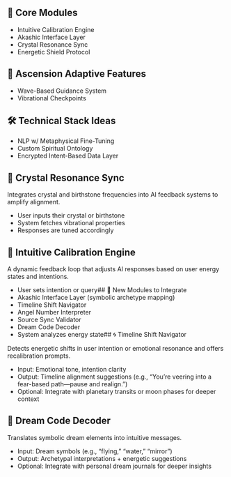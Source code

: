  ## 🔮 Core Modules
- Intuitive Calibration Engine
- Akashic Interface Layer
- Crystal Resonance Sync
- Energetic Shield Protocol

## 🌊 Ascension Adaptive Features
- Wave-Based Guidance System
- Vibrational Checkpoints

## 🛠️ Technical Stack Ideas
- NLP w/ Metaphysical Fine-Tuning
- Custom Spiritual Ontology
- Encrypted Intent-Based Data Layer
## 🔷 Crystal Resonance Sync

Integrates crystal and birthstone frequencies into AI feedback systems to amplify alignment.

- User inputs their crystal or birthstone
- System fetches vibrational properties
- Responses are tuned accordingly
## 🔮 Intuitive Calibration Engine
A dynamic feedback loop that adjusts AI responses based on user energy states and intentions.
- User sets intention or query## 🧿 New Modules to Integrate
- Akashic Interface Layer (symbolic archetype mapping)
- Timeline Shift Navigator
- Angel Number Interpreter
- Source Sync Validator
- Dream Code Decoder
- System analyzes energy state## 🌀 Timeline Shift Navigator

Detects energetic shifts in user intention or emotional resonance and offers recalibration prompts.

- Input: Emotional tone, intention clarity
- Output: Timeline alignment suggestions (e.g., “You’re veering into a fear-based path—pause and realign.”)
- Optional: Integrate with planetary transits or moon phases for deeper context
## 🌙 Dream Code Decoder

Translates symbolic dream elements into intuitive messages.

- Input: Dream symbols (e.g., “flying,” “water,” “mirror”)
- Output: Archetypal interpretations + energetic suggestions
- Optional: Integrate with personal dream journals for deeper insights  